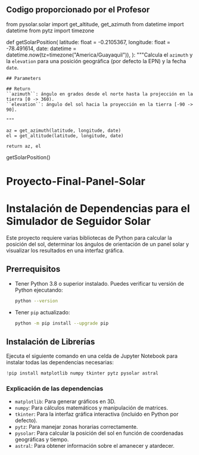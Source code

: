 ## Codigo proporcionado por el Profesor

from pysolar.solar import get_altitude, get_azimuth
from datetime import datetime
from pytz import timezone


def getSolarPosition(
    latitude: float = -0.2105367,
    longitude: float = -78.491614,
    date: datetime = datetime.now(tz=timezone("America/Guayaquil")),
):
    """Calcula el ``azimuth`` y la ``elevation`` para una posición geográfica (por defecto la EPN) y la fecha ``date``.

    ## Parameters

    ## Return
    ``azimuth``: ángulo en grados desde el norte hasta la projección en la tierra [0 -> 360).
    ``elevation``: ángulo del sol hacia la proyección en la tierra [-90 -> 90].

    """

    az = get_azimuth(latitude, longitude, date)
    el = get_altitude(latitude, longitude, date)

    return az, el


getSolarPosition()




# Proyecto-Final-Panel-Solar

# Instalación de Dependencias para el Simulador de Seguidor Solar

Este proyecto requiere varias bibliotecas de Python para calcular la posición del sol, determinar los ángulos de orientación de un panel solar y visualizar los resultados en una interfaz gráfica.

## Prerrequisitos

- Tener Python 3.8 o superior instalado. Puedes verificar tu versión de Python ejecutando:
  ```sh
  python --version
  ```
- Tener `pip` actualizado:
  ```sh
  python -m pip install --upgrade pip
  ```

## Instalación de Librerías

Ejecuta el siguiente comando en una celda de Jupyter Notebook para instalar todas las dependencias necesarias:

```python
!pip install matplotlib numpy tkinter pytz pysolar astral
```

### Explicación de las dependencias

- `matplotlib`: Para generar gráficos en 3D.
- `numpy`: Para cálculos matemáticos y manipulación de matrices.
- `tkinter`: Para la interfaz gráfica interactiva (incluido en Python por defecto).
- `pytz`: Para manejar zonas horarias correctamente.
- `pysolar`: Para calcular la posición del sol en función de coordenadas geográficas y tiempo.
- `astral`: Para obtener información sobre el amanecer y atardecer.

